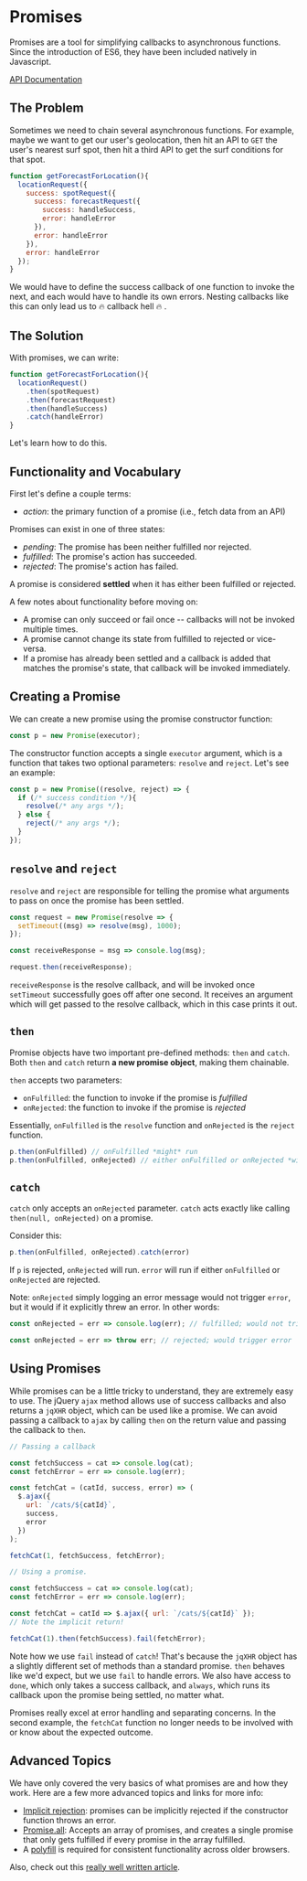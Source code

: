 # Promises

Promises are a tool for simplifying callbacks to asynchronous functions. Since
the introduction of ES6, they have been included natively in Javascript.

[API Documentation][documentation]

## The Problem

Sometimes we need to chain several asynchronous functions. For example, maybe we
want to get our user's geolocation, then hit an API to `GET` the user's nearest
surf spot, then hit a third API to get the surf conditions for that spot.

```javascript
function getForecastForLocation(){
  locationRequest({
    success: spotRequest({
      success: forecastRequest({
        success: handleSuccess,
        error: handleError
      }),
      error: handleError
    }),
    error: handleError
  });
}
```

We would have to define the success callback of one function to invoke the next,
and each would have to handle its own errors. Nesting callbacks like this can
only lead us to :fire: callback hell :fire: .

## The Solution

With promises, we can write:

```javascript
function getForecastForLocation(){
  locationRequest()
    .then(spotRequest)
    .then(forecastRequest)
    .then(handleSuccess)
    .catch(handleError)
}
```

Let's learn how to do this.

## Functionality and Vocabulary

First let's define a couple terms:

  * _action_: the primary function of a promise (i.e., fetch data from an API)

Promises can exist in one of three states:

  * _pending_: The promise has been neither fulfilled nor rejected.
  * _fulfilled_: The promise's action has succeeded.
  * _rejected_: The promise's action has failed.

A promise is considered **settled** when it has either been fulfilled or rejected.

A few notes about functionality before moving on:

  * A promise can only succeed or fail once -- callbacks will not be invoked
  multiple times.
  * A promise cannot change its state from fulfilled to rejected or vice-versa.
  * If a promise has already been settled and a callback is added that matches
  the promise's state, that callback will be invoked immediately.

## Creating a Promise

We can create a new promise using the promise constructor function:

```javascript
const p = new Promise(executor);
```

The constructor function accepts a single `executor` argument, which is a
function that takes two optional parameters: `resolve` and `reject`. Let's
see an example:

```javascript
const p = new Promise((resolve, reject) => {
  if (/* success condition */){
    resolve(/* any args */);
  } else {
    reject(/* any args */);
  }
});
```

## `resolve` and `reject`

`resolve` and `reject` are responsible for telling the promise what arguments to
pass on once the promise has been settled.

```javascript
const request = new Promise(resolve => {  
  setTimeout((msg) => resolve(msg), 1000);
});

const receiveResponse = msg => console.log(msg);

request.then(receiveResponse);
```

`receiveResponse` is the resolve callback, and will be invoked once `setTimeout`
successfully goes off after one second. It receives an argument which will get
passed to the resolve callback, which in this case prints it out.

## `then`

Promise objects have two important pre-defined methods: `then` and `catch`. Both
`then` and `catch` return **a new promise object**, making them chainable.

`then` accepts two parameters:
  * `onFulfilled`: the function to invoke if the promise is _fulfilled_
  * `onRejected`: the function to invoke if the promise is _rejected_

Essentially, `onFulfilled` is the `resolve` function and `onRejected` is the
`reject` function.

```javascript
p.then(onFulfilled) // onFulfilled *might* run
p.then(onFulfilled, onRejected) // either onFulfilled or onRejected *will* run
```

## `catch`

`catch` only accepts an `onRejected` parameter. `catch` acts exactly like calling 
`then(null, onRejected)` on a promise.

Consider this:

```javascript
p.then(onFulfilled, onRejected).catch(error)
```

If `p` is rejected, `onRejected` will run. `error` will run if either
`onFulfilled` or `onRejected` are rejected.

Note: `onRejected` simply logging an error message would not trigger `error`, but
it would if it explicitly threw an error. In other words:

```js
const onRejected = err => console.log(err); // fulfilled; would not trigger error

const onRejected = err => throw err; // rejected; would trigger error
```

## Using Promises

While promises can be a little tricky to understand, they are extremely easy to
use. The jQuery `ajax` method allows use of success callbacks and also returns a
`jqXHR` object, which can be used like a promise. We can avoid passing a callback
to `ajax` by calling `then` on the return value and passing the callback to `then`.

```js
// Passing a callback

const fetchSuccess = cat => console.log(cat);
const fetchError = err => console.log(err);

const fetchCat = (catId, success, error) => (
  $.ajax({
    url: `/cats/${catId}`,
    success,
    error
  })
);

fetchCat(1, fetchSuccess, fetchError);
```

```js
// Using a promise.

const fetchSuccess = cat => console.log(cat);
const fetchError = err => console.log(err);

const fetchCat = catId => $.ajax({ url: `/cats/${catId}` });
// Note the implicit return!

fetchCat(1).then(fetchSuccess).fail(fetchError);
```

Note how we use `fail` instead of `catch`! That's because the `jqXHR` object has a
slightly different set of methods than a standard promise. `then` behaves like
we'd expect, but we use `fail` to handle errors. We also have access to `done`,
which only takes a success callback, and `always`, which runs its callback upon
the promise being settled, no matter what.

Promises really excel at error handling and separating concerns. In the second
example, the `fetchCat` function no longer needs to be involved with or know
about the expected outcome.

## Advanced Topics

We have only covered the very basics of what promises are and how they work. Here
are a few more advanced topics and links for more info:

* [Implicit rejection][so]: promises can be implicitly rejected if the
constructor function throws an error.
* [Promise.all][all]: Accepts an array of promises, and creates a single promise
that only gets fulfilled if every promise in the array fulfilled.
* A [polyfill][polyfill] is required for consistent functionality across older
browsers.

Also, check out this [really well written article][rwwa].

[callback-hell]: http://callbackhell.com
[documentation]: https://developer.mozilla.org/en-US/docs/Web/JavaScript/Reference/Global_Objects/Promise
[so]: http://stackoverflow.com/questions/28703241/promise-constructor-with-reject-call-vs-throwing-error
[all]: https://developer.mozilla.org/en-US/docs/Web/JavaScript/Reference/Global_Objects/Promise/all
[polyfill]: https://github.com/stefanpenner/es6-promise
[rwwa]: http://www.html5rocks.com/en/tutorials/es6/promises/
